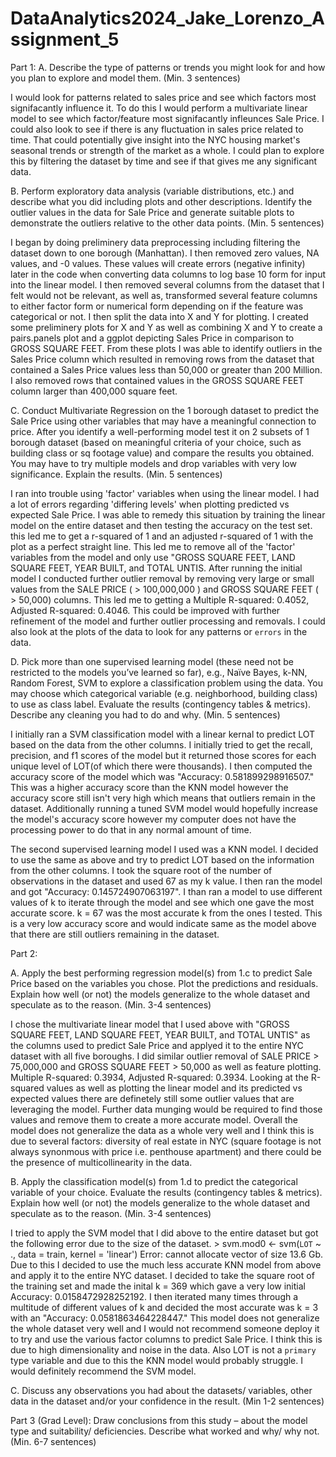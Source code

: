 # DataAnalytics2024_Jake_Lorenzo_Assignment_5


Part 1:
A. Describe the type of patterns or trends you might look for and how you plan to explore 
and model them. (Min. 3 sentences)

I would look for patterns related to sales price and see which factors most signifacantly influence it. To do this I would perform a multivariate linear model to see which factor/feature most signifacantly infleunces Sale Price. I could also look to see if there is any fluctuation in sales price related to time. That could potentially give insight into the NYC housing market's seasonal trends or strength of the market as a whole. I could plan to explore this by filtering the dataset by time and see if that gives me any significant data. 

B. Perform exploratory data analysis (variable distributions, etc.) and describe what you 
did including plots and other descriptions. Identify the outlier values in the data for Sale 
Price and generate suitable plots to demonstrate the outliers relative to the other data 
points. (Min. 5 sentences) 

I began by doing preliminery data preprocessing including filtering the dataset down to one borough (Manhattan). I then removed zero values, NA values, and -0 values. These values will create errors (negative infinity) later in the code when converting data columns to log base 10 form for input into the linear model. I then removed several columns from the dataset that I felt would not be relevant, as well as, transformed several feature columns to either factor form or numerical form depending on if the feature was categorical or not. I then split the data into X and Y for plotting. I created some preliminery plots for X and Y as well as combining X and Y to create a pairs.panels plot and a ggplot depicting Sales Price in comparison to GROSS SQUARE FEET. From these plots I was able to identify outliers in the Sales Price column which resulted in removing rows from the dataset that contained a Sales Price values less than 50,000 or greater than 200 Million. I also removed rows that contained values in the GROSS SQUARE FEET column larger than 400,000 square feet.

C. Conduct Multivariate Regression on the 1 borough dataset to predict the Sale Price 
using other variables that may have a meaningful connection to price. After you identify a 
well-performing model test it on 2 subsets of 1 borough dataset (based on meaningful 
criteria of your choice, such as building class or sq footage value) and compare the results 
you obtained. You may have to try multiple models and drop variables with very low 
significance. Explain the results. (Min. 5 sentences) 

I ran into trouble using 'factor' variables when using the linear model. I had a lot of errors regarding 'differing levels' when plotting predicted vs expected Sale Price. I was able to remedy this situation by training the linear model on the entire dataset and then testing the accuracy on the test set. this led me to get a r-squared of 1 and an adjusted r-squared of 1 with the plot as a perfect straight line. This led me to remove all of the 'factor' variables from the model and only use "GROSS SQUARE FEET, LAND SQUARE FEET, YEAR BUILT, and TOTAL UNTIS. After running the initial model I conducted further outlier removal by removing very large or small values from the SALE PRICE ( > 100,000,000 ) and GROSS SQUARE FEET ( > 50,000) columns. This led me to getting a Multiple R-squared:  0.4052,	Adjusted R-squared:  0.4046. This could be improved with further refinement of the model and further outlier processing and removals. I could also look at the plots of the data to look for any patterns or `errors` in the data.

D. Pick more than one supervised learning model (these need not be restricted to the 
models you’ve learned so far), e.g., Naïve Bayes, k-NN, Random Forest, SVM to explore a 
classification problem using the data. You may choose which categorical variable (e.g. 
neighborhood, building class) to use as class label. Evaluate the results (contingency 
tables & metrics). Describe any cleaning you had to do and why. (Min. 5 sentences)

I initially ran a SVM classification model with a linear kernal to predict LOT based on the data from the other columns. I initially tried to get the recall, precision, and f1 scores of the model but it returned those scores for each unique level of LOT(of which there were thousands). I then computed the accuracy score of the model which was  "Accuracy: 0.581899298916507." This was a higher accuracy score than the KNN model however the accuracy score still isn't very high which means that outliers remain in the dataset. Additionally running a tuned SVM model would hopefully increase the model's accuracy score however my computer does not have the processing power to do that in any normal amount of time.

The second supervised learning model I used was a KNN model. I decided to use the same as above and try to predict LOT based on the information from the other columns. I took the square root of the number of observations in the dataset and used 67 as my k value. I then ran the model and got "Accuracy: 0.145724907063197". I than ran a model to use different values of k to iterate through the model and see which one gave the most accurate score. k = 67 was the most accurate k from the ones I tested. This is a very low accuracy score and would indicate same as the model above that there are still outliers remaining in the dataset.


Part 2:

A. Apply the best performing regression model(s) from 1.c to predict Sale Price based on 
the variables you chose. Plot the predictions and residuals. Explain how well (or not) the 
models generalize to the whole dataset and speculate as to the reason. (Min. 3-4 sentences)

I chose the multivariate linear model that I used above with "GROSS SQUARE FEET, LAND SQUARE FEET, YEAR BUILT, and TOTAL UNTIS" as the columns used to predict Sale Price and applyed it to the entire NYC dataset with all five boroughs. I did similar outlier removal of SALE PRICE > 75,000,000 and GROSS SQUARE FEET > 50,000 as well as feature plotting.  Multiple R-squared:  0.3934,	Adjusted R-squared:  0.3934. Looking at the R-squared values as well as plotting the linear model and its predicted vs expected values there are definetely still some outlier values that are leveraging the model. Further data munging would be required to find those values and remove them to create a more accurate model. Overall the model does not generalize the data as a whole very well and I think this is due to several factors: diversity of real estate in NYC (square footage is not always synonmous with price i.e. penthouse apartment) and there could be the presence of multicollinearity in the data.

B. Apply the classification model(s) from 1.d to predict the categorical variable of your 
choice. Evaluate the results (contingency tables & metrics). Explain how well (or not) the 
models generalize to the whole dataset and speculate as to the reason. (Min. 3-4 sentences)

I tried to apply the SVM model that I did above to the entire dataset but got the following error due to the size of the dataset. > svm.mod0 <- svm(`LOT` ~ ., data = train, kernel = 'linear') Error: cannot allocate vector of size 13.6 Gb. Due to this I decided to use the much less accurate KNN model from above and apply it to the entire NYC dataset. I decided to take the square root of the training set and made the inital k = 369 which gave a very low initial Accuracy: 0.0158472928252192. I then iterated many times through a multitude of different values of k and decided the most accurate was k = 3 with an "Accuracy: 0.0581863464228447." This model does not generalize the whole dataset very well and I would not recommend someone deploy it to try and use the various factor columns to predict Sale Price. I think this is due to high dimensionality and noise in the data. Also LOT is not a `primary` type variable and due to this the KNN model would probably struggle. I would definitely recommend the SVM model. 

C.  Discuss any observations you had about the datasets/ variables, other data in the 
dataset and/or your confidence in the result. (Min 1-2 sentences)

Part 3 (Grad Level):
Draw conclusions from this study – about the model type and 
suitability/ deficiencies. Describe what worked and why/ why not. (Min. 6-7 sentences)

